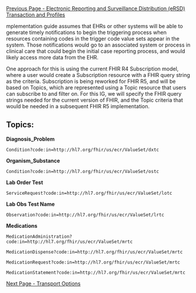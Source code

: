 [Previous Page - Electronic Reporting and Surveillance Distribution (eRSD) Transaction and Profiles](electronic_reporting_and_surveillance_distribution_ersd_transaction_and_profiles.html)

mplementation guide assumes that EHRs or other systems will be able to generate timely notifications to begin the triggering process when resources containing codes in the trigger code value sets appear in the system. Those notifications would go to an associated system or process in clinical care that could begin the initial case reporting process, and would likely access more data from the EHR.


One approach for this is using the current FHIR R4 Subscription model, where a user would create a Subscription resource with a FHIR query string as the criteria. Subscription is being reworked for FHIR R5, and will be based on Topics, which are represented using a Topic resource that users can subscribe to and filter on. For this IG, we will specify the FHIR query strings needed for the current version of FHIR, and the Topic criteria that would be needed in a subsequent FHIR R5 implementation.

## Topics:
**Diagnosis_Problem**

`Condition?code:in=http://hl7.org/fhir/us/ecr/ValueSet/dxtc`

**Organism_Substance**

`Condition?code:in=http://hl7.org/fhir/us/ecr/ValueSet/ostc`

**Lab Order Test**

`ServiceRequest?code:in=http://hl7.org/fhir/us/ecr/ValueSet/lotc`

**Lab Obs Test Name**

`Observation?code:in=http://hl7.org/fhir/us/ecr/ValueSet/lrtc`

**Medications**

`MedicationAdministration?code:in=http://hl7.org/fhir/us/ecr/ValueSet/mrtc`

`MedicationDispense?code:in=http://hl7.org/fhir/us/ecr/ValueSet/mrtc`

`MedicationRequest?code:in=http://hl7.org/fhir/us/ecr/ValueSet/mrtc`

`MedicationStatement?code:in=http://hl7.org/fhir/us/ecr/ValueSet/mrtc`

[Next Page - Transport Options](transport_options.html)